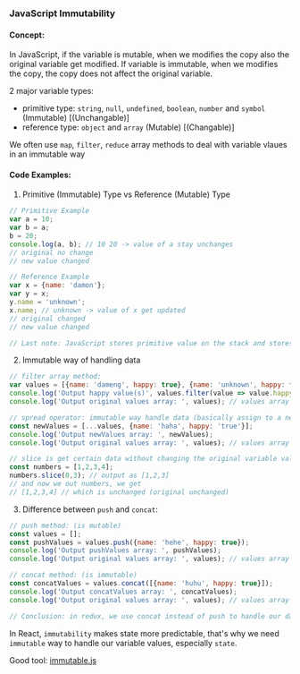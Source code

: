 ### JavaScript Immutability

#### Concept:

In JavaScript, if the variable is mutable, when we modifies the copy also the original variable get modified.
If variable is immutable, when we modifies the copy, the copy does not affect the original variable.

2 major variable types: 
- primitive type: `string`, `null`, `undefined`, `boolean`, `number` and `symbol` (Immutable) [(Unchangable)]
- reference type: `object` and `array` (Mutable) [(Changable)]

We often use `map`, `filter`, `reduce` array methods to deal with variable vlaues in an immutable way 

#### Code Examples:

1. Primitive (Immutable) Type vs Reference (Mutable) Type
```js
// Primitive Example
var a = 10;
var b = a;
b = 20;
console.log(a, b); // 10 20 -> value of a stay unchanges
// original no change
// new value changed

// Reference Example
var x = {name: 'damon'};
var y = x;
y.name = 'unknown';
x.name; // unknown -> value of x get updated
// original changed
// new value changed

// Last note: JavaScript stores primitive value on the stack and stores reference value on the heap
```

2. Immutable way of handling data
```js
// filter array method:
var values = [{name: 'dameng', happy: true}, {name: 'unknown', happy: false}];
console.log('Output happy value(s)', values.filter(value => value.happy === true));
console.log('Output original values array: ', values); // values array stay unchanged

// spread operator: immutable way handle data (basically assign to a new variable)
const newValues = [...values, {name: 'haha', happy: 'true'}];
console.log('Output newValues array: ', newValues);
console.log('Output original values array: ', values); // values array stay unchanged

// slice is get certain data without changing the original variable value(s)
const numbers = [1,2,3,4];
numbers.slice(0,3); // output as [1,2,3]
// and now we out numbers, we get
// [1,2,3,4] // which is unchanged (original unchanged) 
```

3. Difference between `push` and `concat`:
```js
// push method: (is mutable)
const values = [];
const pushValues = values.push({name: 'hehe', happy: true});
console.log('Output pushValues array: ', pushValues);
console.log('Output original values array: ', values); // values array stay unchanged

// concat method: (is immutable)
const concatValues = values.concat([{name: 'huhu', happy: true}]);
console.log('Output concatValues array: ', concatValues);
console.log('Output original values array: ', values); // values array stay unchanged

// Conclusion: in redux, we use concat instead of push to handle our data !!!!
```


In React, `immutability` makes state more predictable, that's why we need `immutable` way to handle our variable values, especially `state`.

Good tool: <a href="https://immutable-js.github.io/immutable-js/" target="_blank">immutable.js</a>
